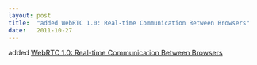```yaml
---
layout: post
title:  "added WebRTC 1.0: Real-time Communication Between Browsers"
date:   2011-10-27
---
```


added <a href="http://www.w3.org/TR/webrtc/">WebRTC 1.0: Real-time Communication Between Browsers</a>